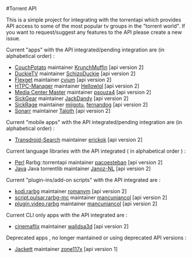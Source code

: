 #Torrent API

This is a simple project for integrating with the torrentapi which provides API access to some of the most popular tv groups in the "torrent world". 
If you want to request/suggest any features to the API please create a new issue.  

Current "apps" with the API integrated/pending integration are (in alphabetical order) :  
* [CouchPotato](https://github.com/RuudBurger/CouchPotatoServer) maintainer [KrunchMuffin](https://github.com/KrunchMuffin) [api version 2]
* [DuckieTV](https://github.com/SchizoDuckie/DuckieTV) maintainer [SchizoDuckie](https://github.com/SchizoDuckie) [api version 2]
* [Flexget](https://github.com/Flexget/Flexget) maintainer [cvium](https://github.com/cvium) [api version 2]
* [HTPC-Manager](https://github.com/Hellowlol/HTPC-Manager) maintainer [Hellowlol](https://github.com/Hellowlol) [api version 2]
* [Media Center Master](https://github.com/psouza4/mediacentermaster) maintainer [psouza4](https://github.com/psouza4) [api version 2]
* [SickGear](https://github.com/SickGear/SickGear) maintainer [JackDandy](https://github.com/JackDandy) [api version 2]
* [SickRage](https://github.com/SickRage/SickRage) maintainer [miigotu](https://github.com/miigotu), [fernandog](https://github.com/fernandog) [api version 2]
* [Sonarr](https://github.com/Sonarr/Sonarr) maintainer [Taloth](https://github.com/Taloth) [api version 2]

Current "mobile apps" with the API integrated/pending integration are (in alphabetical order) :  
* [Transdroid-Search](https://github.com/erickok/transdroid-search) maintainer [erickok](https://github.com/erickok) [api version 2]

Current language libraries with the API integrated ( in alphabetical order ) :
* [Perl](https://github.com/pacoesteban/Rarbg-torrentapi) Rarbg::torrentapi maintainer [pacoesteban](https://github.com/pacoesteban) [api version 2]
* [Java](https://github.com/Janoz-NL/torrentlib) Java torrentlib maintainer [Janoz-NL](https://github.com/Janoz-NL/) [api version 2]

Current "plugin-ins/add-on scripts" with the API integrated are :  
* [kodi.rarbg](https://github.com/romanvm/kodi.rarbg) maintainer [romanvm](https://github.com/romanvm) [api version 2]
* [script.pulsar.rarbg-mc](https://github.com/mancuniancol/script.pulsar.rarbg-mc) maintainer [mancuniancol](https://github.com/mancuniancol) [api version 2]
* [plugin.video.rarbg](https://github.com/mancuniancol/plugin.video.rarbg) maintainer [mancuniancol](https://github.com/mancuniancol) [api version 2]

Current CLI only apps with the API integrated are :
* [cinemaflix](https://github.com/walidsa3d/cinemaflix) maintainer [walidsa3d](https://github.com/walidsa3d/) [api version 2]

Deprecated apps , no longer mantained or using deprecated API versions :
* [Jackett](https://github.com/zone117x/Jackett) maintainer [zone117x](https://github.com/zone117x) [api version 1]

